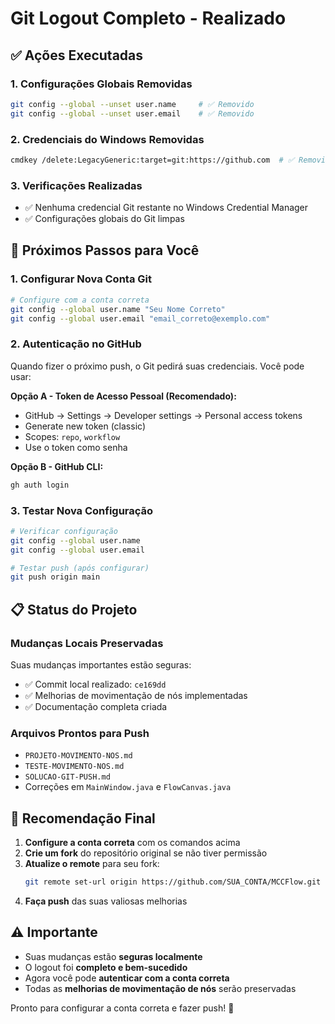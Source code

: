 # Git Logout Completo - Realizado

## ✅ Ações Executadas

### 1. Configurações Globais Removidas
```bash
git config --global --unset user.name     # ✅ Removido
git config --global --unset user.email    # ✅ Removido
```

### 2. Credenciais do Windows Removidas
```bash
cmdkey /delete:LegacyGeneric:target=git:https://github.com  # ✅ Removido
```

### 3. Verificações Realizadas
- ✅ Nenhuma credencial Git restante no Windows Credential Manager
- ✅ Configurações globais do Git limpas

## 🔄 Próximos Passos para Você

### 1. Configurar Nova Conta Git
```bash
# Configure com a conta correta
git config --global user.name "Seu Nome Correto"
git config --global user.email "email_correto@exemplo.com"
```

### 2. Autenticação no GitHub
Quando fizer o próximo push, o Git pedirá suas credenciais. Você pode usar:

**Opção A - Token de Acesso Pessoal (Recomendado):**
- GitHub → Settings → Developer settings → Personal access tokens
- Generate new token (classic)
- Scopes: `repo`, `workflow`
- Use o token como senha

**Opção B - GitHub CLI:**
```bash
gh auth login
```

### 3. Testar Nova Configuração
```bash
# Verificar configuração
git config --global user.name
git config --global user.email

# Testar push (após configurar)
git push origin main
```

## 📋 Status do Projeto

### Mudanças Locais Preservadas
Suas mudanças importantes estão seguras:
- ✅ Commit local realizado: `ce169dd`
- ✅ Melhorias de movimentação de nós implementadas
- ✅ Documentação completa criada

### Arquivos Prontos para Push
- `PROJETO-MOVIMENTO-NOS.md`
- `TESTE-MOVIMENTO-NOS.md`
- `SOLUCAO-GIT-PUSH.md`
- Correções em `MainWindow.java` e `FlowCanvas.java`

## 🎯 Recomendação Final

1. **Configure a conta correta** com os comandos acima
2. **Crie um fork** do repositório original se não tiver permissão
3. **Atualize o remote** para seu fork:
   ```bash
   git remote set-url origin https://github.com/SUA_CONTA/MCCFlow.git
   ```
4. **Faça push** das suas valiosas melhorias

## ⚠️ Importante

- Suas mudanças estão **seguras localmente**
- O logout foi **completo e bem-sucedido**
- Agora você pode **autenticar com a conta correta**
- Todas as **melhorias de movimentação de nós** serão preservadas

Pronto para configurar a conta correta e fazer push! 🚀